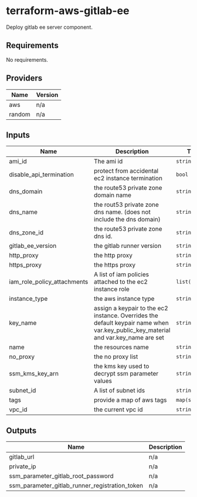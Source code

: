 # terraform-aws-gitlab-ee
Deploy gitlab ee server component.

## Requirements

No requirements.

## Providers

| Name | Version |
|------|---------|
| aws | n/a |
| random | n/a |

## Inputs

| Name | Description | Type | Default | Required |
|------|-------------|------|---------|:--------:|
| ami\_id | The ami id | `string` | `""` | no |
| disable\_api\_termination | protect from accidental ec2 instance termination | `bool` | `false` | no |
| dns\_domain | the route53 private zone domain name | `string` | n/a | yes |
| dns\_name | the rout53 private zone dns name. (does not include the dns domain) | `string` | n/a | yes |
| dns\_zone\_id | the route53 private zone dns id. | `string` | n/a | yes |
| gitlab\_ee\_version | the gitlab runner version | `string` | `"12.9.2"` | no |
| http\_proxy | the http proxy | `string` | `""` | no |
| https\_proxy | the https proxy | `string` | `""` | no |
| iam\_role\_policy\_attachments | A list of iam policies attached to the ec2 instance role | `list(string)` | `[]` | no |
| instance\_type | the aws instance type | `string` | `"t3.xlarge"` | no |
| key\_name | assign a keypair to the ec2 instance. Overrides the default keypair name when var.key\_public\_key\_material and var.key\_name are set | `string` | `""` | no |
| name | the resources name | `string` | n/a | yes |
| no\_proxy | the no proxy list | `string` | `""` | no |
| ssm\_kms\_key\_arn | the kms key used to decrypt ssm parameter values | `string` | n/a | yes |
| subnet\_id | A list of subnet ids | `string` | n/a | yes |
| tags | provide a map of aws tags | `map(string)` | `{}` | no |
| vpc\_id | the current vpc id | `string` | n/a | yes |

## Outputs

| Name | Description |
|------|-------------|
| gitlab\_url | n/a |
| private\_ip | n/a |
| ssm\_parameter\_gitlab\_root\_password | n/a |
| ssm\_parameter\_gitlab\_runner\_registration\_token | n/a |
